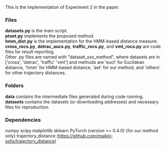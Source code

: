This is the implementation of Experiment 2 in the paper. 

### Files
**datasets.py** is the main script.  
**ptaet.py** implements the proposed method.  
**hmm_dist.py** is the implementation for the HMM-based distance measure.  
**cross_rocs.py**, **detrac_aucs.py**, **traffic_rocs.py**, and **vmt_rocs.py** are code files for result reporting.  
Other .py files are named with "dataset_xxx_method", where datasets are in \['cross', 'detrac', 'traffic' 'vmt'\] and methods are 'eucl' for Euclidean distance, 'hmm' for HMM-based distance, 'aet' for our method, and 'others' for other trajectory distances.

### Folders
**data** contains the intermediate files generated during code running.
**datasets** contains the datasets (or downloading addresses) and necessary files for reproduction.

### Dependencies
numpy
scipy
matplotlib
sklearn
PyTorch (version >= 0.4.0) (for our method only)
trajectory_distance (https://github.com/maikol-solis/trajectory_distance)
